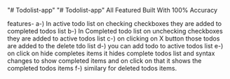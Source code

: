 "# Todolist-app" 
"# Todolist-app" 
All Featured Built With 100% Accuracy

features-
a-) In active todo list on checking checkboxes they are added to completed todos list
b-) In Completed todo list on unchecking checkboxes they are added to active todos list
c-) on clicking on X button those todos are added to the delete tdo list
d-) you can add todo to active todos list
e-) on click on hide completes items it hides complete todos list and syntax changes to show completed items and on click on that it shows
    the completed todos items
f-) similary for deleted todos items.   
